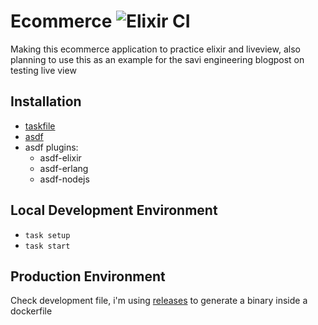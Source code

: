 # Ecommerce ![Elixir CI](https://github.com/sicksid/ecommerce/workflows/Elixir%20CI/badge.svg)
Making this ecommerce application to practice elixir and liveview, also planning to use this as an example for the savi engineering blogpost on testing live view

## Installation

- [taskfile](http://taskfile.dev)
- [asdf](https://asdf-vm.com/)
- asdf plugins:
  - asdf-elixir
  - asdf-erlang
  - asdf-nodejs

## Local Development Environment

- `task setup`
- `task start`

## Production Environment

Check development file, i'm using [releases](https://hexdocs.pm/phoenix/releases.html) to generate a binary inside a dockerfile

